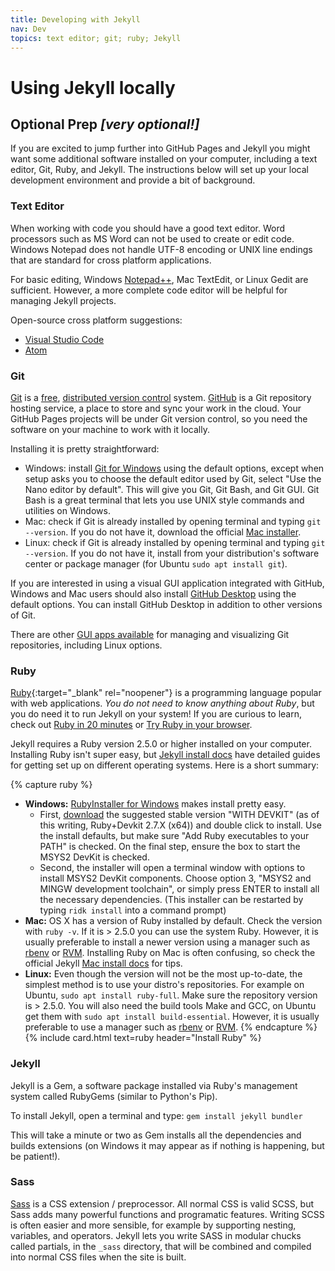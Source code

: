```yaml
---
title: Developing with Jekyll
nav: Dev
topics: text editor; git; ruby; Jekyll 
---
```


# Using Jekyll locally


## Optional Prep *[very optional!]*

If you are excited to jump further into GitHub Pages and Jekyll you might want some additional software installed on your computer, 
including a text editor, Git, Ruby, and Jekyll.
The instructions below will set up your local development environment and provide a bit of background.

### Text Editor

When working with code you should have a good text editor.
Word processors such as MS Word can not be used to create or edit code.
Windows Notepad does not handle UTF-8 encoding or UNIX line endings that are standard for cross platform applications. 

For basic editing, Windows [Notepad++](https://notepad-plus-plus.org/), Mac TextEdit, or Linux Gedit are sufficient.
However, a more complete code editor will be helpful for managing Jekyll projects.

Open-source cross platform suggestions:

- [Visual Studio Code](https://code.visualstudio.com/)
- [Atom](https://atom.io/)

### Git

[Git](https://git-scm.com/) is a [free](https://www.gnu.org/philosophy/free-sw.en.html), [distributed version control](https://en.wikipedia.org/wiki/Distributed_version_control) system. 
[GitHub](https://github.com/) is a Git repository hosting service, a place to store and sync your work in the cloud.
Your GitHub Pages projects will be under Git version control, so you need the software on your machine to work with it locally.

Installing it is pretty straightforward:

- Windows: install [Git for Windows](https://git-for-windows.github.io/) using the default options, except when setup asks you to choose the default editor used by Git, select "Use the Nano editor by default". This will give you Git, Git Bash, and Git GUI. Git Bash is a great terminal that lets you use UNIX style commands and utilities on Windows.
- Mac: check if Git is already installed by opening terminal and typing `git --version`. If you do not have it, download the official [Mac installer](https://git-scm.com/downloads).
- Linux: check if Git is already installed by opening terminal and typing `git --version`. If you do not have it, install from your distribution's software center or package manager (for Ubuntu `sudo apt install git`).

If you are interested in using a visual GUI application integrated with GitHub, Windows and Mac users should also install [GitHub Desktop](https://desktop.github.com/) using the default options.
You can install GitHub Desktop in addition to other versions of Git.

There are other [GUI apps available](https://git-scm.com/downloads/guis) for managing and visualizing Git repositories, including Linux options.

### Ruby

[Ruby](https://www.ruby-lang.org/){:target="_blank" rel="noopener"} is a programming language popular with web applications.
*You do not need to know anything about Ruby*, but you do need it to run Jekyll on your system!
If you are curious to learn, check out [Ruby in 20 minutes](https://www.ruby-lang.org/en/documentation/quickstart/) or [Try Ruby in your browser](https://try.ruby-lang.org/).

Jekyll requires a Ruby version 2.5.0 or higher installed on your computer.
Installing Ruby isn't super easy, but [Jekyll install docs](https://jekyllrb.com/docs/installation/) have detailed guides for getting set up on different operating systems.
Here is a short summary:

{% capture ruby %}
- **Windows:** [RubyInstaller for Windows](https://rubyinstaller.org/) makes install pretty easy. 
    - First, [download](https://rubyinstaller.org/downloads/) the suggested stable version "WITH DEVKIT" (as of this writing, Ruby+Devkit 2.7.X (x64)) and double click to install. Use the install defaults, but make sure "Add Ruby executables to your PATH" is checked. On the final step, ensure the box to start the MSYS2 DevKit is checked.
    - Second, the installer will open a terminal window with options to install MSYS2 DevKit components. Choose option 3, "MSYS2 and MINGW development toolchain", or simply press ENTER to install all the necessary dependencies. (This installer can be restarted by typing `ridk install` into a command prompt)
- **Mac:** OS X has a version of Ruby installed by default. Check the version with `ruby -v`. If it is > 2.5.0 you can use the system Ruby. However, it is usually preferable to install a newer version using a manager such as [rbenv](https://github.com/rbenv/rbenv) or [RVM](http://rvm.io/). Installing Ruby on Mac is often confusing, so check the official Jekyll [Mac install docs](https://jekyllrb.com/docs/installation/#macOS) for tips.
- **Linux:** Even though the version will not be the most up-to-date, the simplest method is to use your distro's repositories. For example on Ubuntu, `sudo apt install ruby-full`. Make sure the repository version is > 2.5.0. You will also need the build tools Make and GCC, on Ubuntu get them with `sudo apt install build-essential`. However, it is usually preferable to use a manager such as [rbenv](https://github.com/rbenv/rbenv) or [RVM](http://rvm.io/).
{% endcapture %}
{% include card.html text=ruby header="Install Ruby" %}

### Jekyll

Jekyll is a Gem, a software package installed via Ruby's management system called RubyGems (similar to Python's Pip). 

To install Jekyll, open a terminal and type:
`gem install jekyll bundler`

This will take a minute or two as Gem installs all the dependencies and builds extensions (on Windows it may appear as if nothing is happening, but be patient!).


### Sass  

[Sass](http://sass-lang.com/) is a CSS extension / preprocessor. 
All normal CSS is valid SCSS, but Sass adds many powerful functions and programatic features. 
Writing SCSS is often easier and more sensible, for example by supporting nesting, variables, and operators. 
Jekyll lets you write SASS in modular chucks called partials, in the `_sass` directory, that will be combined and compiled into normal CSS files when the site is built.

